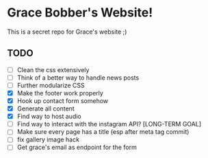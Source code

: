 # Grace Bobber's Website!

This is a secret repo for Grace's website ;)

## TODO

- [ ] Clean the css extensively
- [ ] Think of a better way to handle news posts
- [ ] Further modularize CSS
- [x] Make the footer work properly
- [x] Hook up contact form somehow
- [x] Generate all content
- [x] Find way to host audio
- [ ] Find way to interact with the instagram API? [LONG-TERM GOAL]
- [ ] Make sure every page has a title (esp after meta tag commit)
- [ ] fix gallery image hack
- [ ] Get grace's email as endpoint for the form
